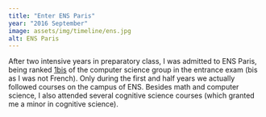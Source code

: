 ```yaml
---
title: "Enter ENS Paris"
year: "2016 September"
image: assets/img/timeline/ens.jpg
alt: ENS Paris 
---
```

After two intensive years in preparatory class, I was admitted to ENS Paris,
being ranked [1bis](https://www.ens.psl.eu/IMG/file/concours/2016/16_admis_liste%20principale_INFO_U_sign%C3%A9YL.pdf) of the computer science group in the entrance exam (bis as I was not French).
Only during the first and half years we actually followed courses on the campus of ENS.
Besides math and computer science, I also attended several cognitive science courses (which granted me a minor in cognitive science).
